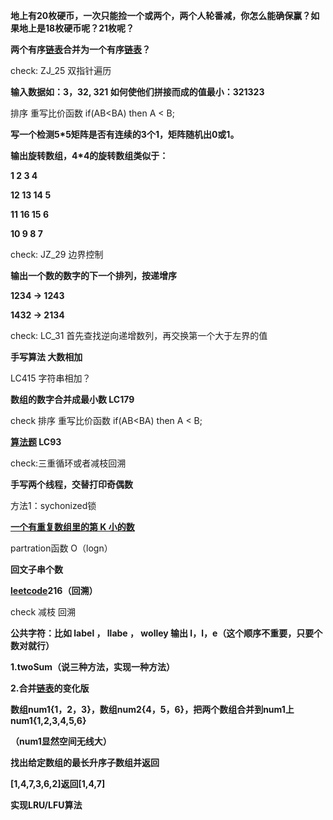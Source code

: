 **地上有20枚硬币，一次只能捡一个或两个，两个人轮番减，你怎么能确保赢？如果地上是18枚硬币呢？21枚呢？**



**两个有序[链表](https://www.nowcoder.com/jump/super-jump/word?word=链表)合并为一个有序[链表](https://www.nowcoder.com/jump/super-jump/word?word=链表)？**

check: ZJ_25 双指针遍历

**输入数据如：3，32, 321 如何使他们拼接而成的值最小：321323**

排序 重写比价函数 if(AB<BA) then A < B;

**写一个检测5*5矩阵是否有连续的3个1，矩阵随机出0或1。**



**输出旋转数组，4*4的旋转数组类似于：**

**1  2   3  4**

**12 13 14 5**

**11 16 15 6**

**10 9  8  7**

check: JZ_29 边界控制

**输出一个数的数字的下一个排列，按递增序**

**1234 -> 1243**

**1432 -> 2134**

check: LC_31 首先查找逆向递增数列，再交换第一个大于左界的值

**手写算法 大数相加**

LC415 字符串相加？

**数组的数字合并成最小数 LC179**

check 排序 重写比价函数 if(AB<BA) then A < B;

**[算法题](https://www.nowcoder.com/jump/super-jump/word?word=算法题) LC93**

check:三重循环或者减枝回溯

**手写两个线程，交替打印奇偶数**

方法1：sychonized锁

**[一个有重复数组里的第 K 小的数](https://www.nowcoder.com/jump/super-jump/practice?questionId=44581)**

partration函数 O（logn）

**回文子串个数**



**[leetcode](https://www.nowcoder.com/jump/super-jump/word?word=leetcode)216（回溯）**

check 减枝 回溯

**公共字符：比如 label ， llabe ， wolley 输出 l，l，e（这个顺序不重要，只要个数对就行）**



**1.twoSum（说三种方法，实现一种方法）** 



 **2.合并[链表]()的变化版** 

 **数组num1{1，2，3}，数组num2{4，5，6}，把两个数组合并到num1上 num1{1,2,3,4,5,6}** 

 **（num1显然空间无线大）**



**找出给定数组的最长升序子数组并返回**

**[1,4,7,3,6,2]返回[1,4,7]**



**实现LRU/LFU算法**

